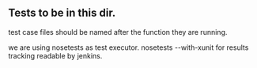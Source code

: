 ## Tests to be in this dir.

test case files should be named after the function they are running.

we are using nosetests as test executor.
nosetests --with-xunit for results tracking readable by jenkins.
